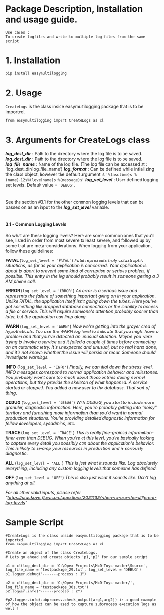 # Package Description, Installation and usage guide.

```
Use cases : 
To create logfiles and write to multiple log files from the same script.
```

# 1. Installation 

```
pip install easymultilogging
```

# 2. Usage
`CreateLogs` is the class inside easymultilogging package that is to be imported.
```
from easymultilogging import CreateLogs as cl
```

# 3. Arguments for CreateLogs class
***log_dest_dir*** : Path to the directory where the log file is to be saved.
***log_dest_dir*** : Path to the directory where the log file is to be saved.
***log_file_name*** : Name of the log file. (The log file can be accessed at : 'log_dest_dir/log_file_name')
***log_format*** : Can be defined while intiallizing the class object, however the default argument is
`'%(asctime)s %(name)-12s%(levelname)s:%(message)s'`
***log_set_level*** : User defined logging set levels. Default value = `'DEBUG'`. 
#
See the section #3.1 for the other common logging levels that can be passed on as an input to the ***log_set_level*** variable.
#
#

#### 3.1 - Common Logging Levels

So what are these logging levels? Here are some common ones that you'll see, listed in order from most severe to least severe, and followed up by some that are meta-considerations. When logging from your application, follow these guidelines:

**FATAL** (`log_set_level = 'FATAL'`)
*Fatal represents truly catastrophic situations, as far as your application is concerned. Your application is about to abort to prevent some kind of corruption or serious problem, if possible. This entry in the log should probably result in someone getting a 3 AM phone call.*

**ERROR** (`log_set_level = 'ERROR'`)
*An error is a serious issue and represents the failure of something important going on in your application. Unlike FATAL, the application itself isn't going down the tubes. Here you've got something like dropped database connections or the inability to access a file or service. This will require someone's attention probably sooner than later, but the application can limp along.*

**WARN** (`log_set_level = 'WARN'`)
*Now we're getting into the grayer area of hypotheticals. You use the WARN log level to indicate that you might have a problem and that you've detected an unusual situation. Maybe you were trying to invoke a service and it failed a couple of times before connecting on an automatic retry. It's unexpected and unusual, but no real harm done, and it's not known whether the issue will persist or recur. Someone should investigate warnings.*

**INFO** (`log_set_level = 'INFO'`)
*Finally, we can dial down the stress level. INFO messages correspond to normal application behavior and milestones. You probably won't care too much about these entries during normal operations, but they provide the skeleton of what happened. A service started or stopped. You added a new user to the database. That sort of thing.*

**DEBUG** (`log_set_level = 'DEBUG'`)
*With DEBUG, you start to include more granular, diagnostic information. Here, you're probably getting into "noisy" territory and furnishing more information than you'd want in normal production situations. You're providing detailed diagnostic information for fellow developers, sysadmins, etc.*

**TRACE** (`log_set_level = 'TRACE'`)
*This is really fine-grained information-finer even than DEBUG. When you're at this level, you're basically looking to capture every detail you possibly can about the application's behavior. This is likely to swamp your resources in production and is seriously diagnostic.*

**ALL** (`log_set_level = 'ALL'`)
*This is just what it sounds like. Log absolutely everything, including any custom logging levels that someone has defined.*

**OFF** (`log_set_level = 'OFF'`)
*This is also just what it sounds like. Don't log anything at all.*


*For all other valid inputs, please refer "https://stackoverflow.com/questions/2031163/when-to-use-the-different-log-levels"*


# Sample Script

```
#CreateLogs is the class inside easymultilogging package that is to be imported.
from easymultilogging import CreateLogs as cl

#Create an object of the class CreateLogs. 
# Lets go ahead and create objects 'p1,'p2' for our sample script 

p1 = cl(log_dest_dir = 'C:\Opex Projects\McD-Toys-master\Source', log_file_name = 'testpackage_29.txt', log_set_level = 'DEBUG')
p1.logger.debug("-------process : 1")
         
p2 = cl(log_dest_dir = 'C:/Opex Projects/McD-Toys-master/', log_file_name = 'testpackage_30s.txt')
p2.logger.info("------process : 2")

#p2.logger.info(subprocess.check_output[arg1,arg2]) is a good example of how the object can be used to capture subprocess execution logs as well !

```